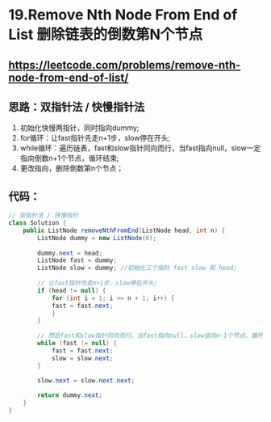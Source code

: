 19.Remove Nth Node From End of List     删除链表的倒数第N个节点
===
https://leetcode.com/problems/remove-nth-node-from-end-of-list/
---

思路：双指针法 / 快慢指针法
----
1. 初始化快慢两指针，同时指向dummy;
2. for循环：让fast指针先走n+1步，slow停在开头;
3. while循环：遍历链表，fast和slow指针同向而行，当fast指向null，slow一定指向倒数n+1个节点，循环结束;
4. 更改指向，删除倒数第n个节点；

代码：
----
````Java
// 双指针法 / 快慢指针
class Solution {
    public ListNode removeNthFromEnd(ListNode head, int n) {
        ListNode dummy = new ListNode(0);
        
        dummy.next = head;
        ListNode fast = dummy;
        ListNode slow = dummy; //初始化三个指针 fast slow 和 head;
        
        // 让fast指针先走n+1步，slow停在开头;
        if (head != null) {
            for (int i = 1; i <= n + 1; i++) {
            fast = fast.next;
            }
        }
        
        // 然后fast和slow指针同向而行，当fast指向null，slow指向n-1个节点，循环结束;
        while (fast != null) {
            fast = fast.next;
            slow = slow.next;
        }
        
        slow.next = slow.next.next;

        return dummy.next;
    }
}
````
